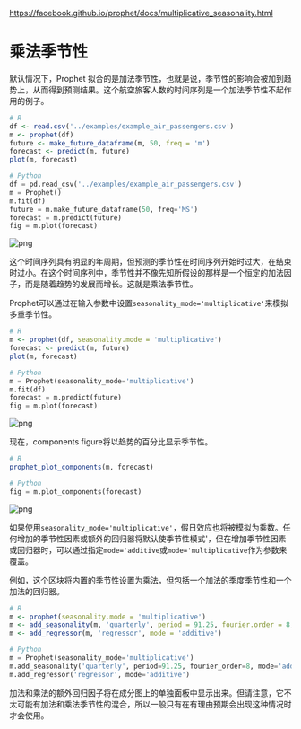 https://facebook.github.io/prophet/docs/multiplicative_seasonality.html

# 乘法季节性

默认情况下，Prophet 拟合的是加法季节性，也就是说，季节性的影响会被加到趋势上，从而得到预测结果。这个航空旅客人数的时间序列是一个加法季节性不起作用的例子。

```R
# R
df <- read.csv('../examples/example_air_passengers.csv')
m <- prophet(df)
future <- make_future_dataframe(m, 50, freq = 'm')
forecast <- predict(m, future)
plot(m, forecast)
```

```Python
# Python
df = pd.read_csv('../examples/example_air_passengers.csv')
m = Prophet()
m.fit(df)
future = m.make_future_dataframe(50, freq='MS')
forecast = m.predict(future)
fig = m.plot(forecast)
```

![png](https://facebook.github.io/prophet/static/multiplicative_seasonality_files/multiplicative_seasonality_4_0.png)

这个时间序列具有明显的年周期，但预测的季节性在时间序列开始时过大，在结束时过小。在这个时间序列中，季节性并不像先知所假设的那样是一个恒定的加法因子，而是随着趋势的发展而增长。这就是乘法季节性。

Prophet可以通过在输入参数中设置`seasonality_mode='multiplicative'`来模拟多重季节性。

```R
# R
m <- prophet(df, seasonality.mode = 'multiplicative')
forecast <- predict(m, future)
plot(m, forecast)
```

```Python
# Python
m = Prophet(seasonality_mode='multiplicative')
m.fit(df)
forecast = m.predict(future)
fig = m.plot(forecast)
```

![png](https://facebook.github.io/prophet/static/multiplicative_seasonality_files/multiplicative_seasonality_7_0.png)

现在，components figure将以趋势的百分比显示季节性。

```R
# R
prophet_plot_components(m, forecast)
```

```Python
# Python
fig = m.plot_components(forecast)
```

![png](https://facebook.github.io/prophet/static/multiplicative_seasonality_files/multiplicative_seasonality_10_0.png)

如果使用`seasonality_mode='multiplicative'`，假日效应也将被模拟为乘数。任何增加的季节性因素或额外的回归器将默认使季节性模式'，但在增加季节性因素或回归器时，可以通过指定`mode='additive`或`mode='multiplicative`作为参数来覆盖。

例如，这个区块将内置的季节性设置为乘法，但包括一个加法的季度季节性和一个加法的回归器。

```R
# R
m <- prophet(seasonality.mode = 'multiplicative')
m <- add_seasonality(m, 'quarterly', period = 91.25, fourier.order = 8, mode = 'additive')
m <- add_regressor(m, 'regressor', mode = 'additive')
```

```Python
# Python
m = Prophet(seasonality_mode='multiplicative')
m.add_seasonality('quarterly', period=91.25, fourier_order=8, mode='additive')
m.add_regressor('regressor', mode='additive')
```

加法和乘法的额外回归因子将在成分图上的单独面板中显示出来。但请注意，它不太可能有加法和乘法季节性的混合，所以一般只有在有理由预期会出现这种情况时才会使用。

